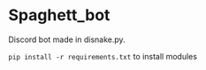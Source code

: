 # Spaghett_bot

Discord bot made in disnake.py.

`pip install -r requirements.txt` to install modules